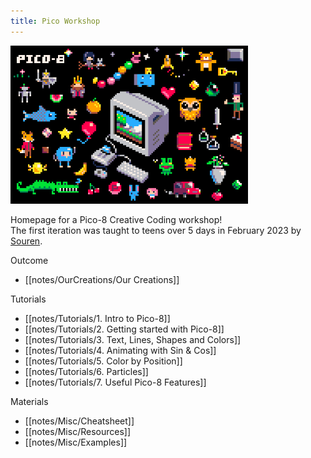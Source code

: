 ```yaml
---
title: Pico Workshop
---
```


<img src="/notes/images/pico8_postcard.png" alt="pico8" width="380"/>

Homepage for a Pico-8 Creative Coding workshop!<br>
The first iteration was taught to teens over 5 days in February 2023 by [Souren](https://www.sourencho.com/).

Outcome
- [[notes/OurCreations/Our Creations]]

Tutorials
- [[notes/Tutorials/1. Intro to Pico-8]]
- [[notes/Tutorials/2. Getting started with Pico-8]]
- [[notes/Tutorials/3. Text, Lines, Shapes and Colors]]
- [[notes/Tutorials/4. Animating with Sin & Cos]]
- [[notes/Tutorials/5. Color by Position]]
- [[notes/Tutorials/6. Particles]]
- [[notes/Tutorials/7. Useful Pico-8 Features]]

Materials
- [[notes/Misc/Cheatsheet]]
- [[notes/Misc/Resources]]
- [[notes/Misc/Examples]]